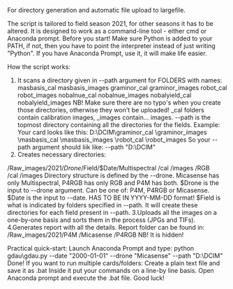 For directory generation and automatic file upload to largefile.

The script is tailored to field season 2021, for other seasons it has to be altered.
It is designed to work as a command-line tool - either cmd or Anaconda prompt. 
Before you start! Make sure Python is added to your PATH, if not, then you have to 
point the interpreter instead of just writing "Python". If you have Anaconda Prompt, 
use it, it will make life easier.

How the script works:
1. It scans a directory given in --path argument for FOLDERS with names:
  masbasis_cal
  masbasis_images
  graminor_cal
  graminor_images
  robot_cal
  robot_images
  nobalnue_cal
  nobalnue_images
  nobalyield_cal
  nobalyield_images
  NB! Make sure there are no typo's when you create those directories, otherwise they
  won't be uploaded!
  _cal folders contain calibration images, _images contain... images.
  --path is the topmost directory containing all the directories for the fields.
  Example: 
  Your card looks like this: 
   D:\DCIM\graminor_cal
          \graminor_images
          \masbasis_cal
          \masbasis_images
          \robot_cal
          \robot_images
  So your --path argument should liik like: --path "D:\DCIM"
2. Creates necessary directories:

  /Raw_images/2021/$Drone/$Field/$Date/Multispectral
                                                    /cal
                                                    /images
                                      /RGB          
                                                    /cal
                                                    /images
  Directory structure is defined by the --drone. Micasense has only Multispectral, 
  P4RGB has only RGB and P4M has both.
  $Drone is the input to --drone argument. Can be one of: P4M, P4RGB or Micasense.
  $Date is the input to --date. HAS TO BE IN YYYY-MM-DD format!
  $Field is what is indicated by folders specified in --path. It will create these
  directories for each field present in --path. 
3.Uploads all the images on a one-by-one basis and sorts them in the process (JPGs and TIFs).
4.Generates report with all the details. Report folder can be found in:
  /Raw_images/2021/P4M
                  /Micasense
                  /P4RGB
  NB! It is hidden!

Practical quick-start:
Launch Anaconda Prompt and type:
python gdau\gdau.py --date "2000-01-01" --drone "Micasense" --path "D:\DCIM"
Done!
If you want to run multiple cards/folders:
Create a plain text file and save it as .bat
Inside it put your commands on a line-by line basis.
Open Anaconda prompt and execute the .bat file.
Good luck!

